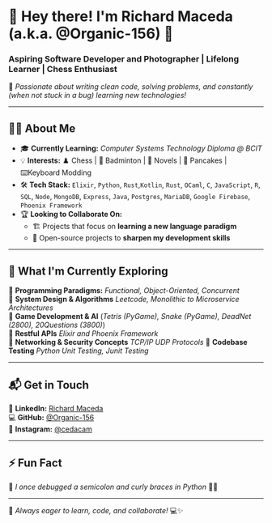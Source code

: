 # 👋 Hey there! I'm **Richard Maceda** (a.k.a. @Organic-156) 🚀

### **Aspiring Software Developer and Photographer | Lifelong Learner | Chess Enthusiast**

🌟 *Passionate about writing clean code, solving problems, and constantly (when not stuck in a bug) learning new technologies!*

---

## 👨‍💻 About Me

- 🎓 **Currently Learning:** *Computer Systems Technology Diploma @ BCIT*
- 💡 **Interests:** ♟️ Chess | 🏸 Badminton | 📖 Novels | 🥞 Pancakes | ⌨️Keyboard Modding
- 🛠️ **Tech Stack:** `Elixir`, `Python`, `Rust`,`Kotlin`, `Rust`, `OCaml`, `C`, `JavaScript`, `R`, `SQL`, `Node`, `MongoDB`, `Express`, `Java`, `Postgres`, `MariaDB`, `Google Firebase`, `Phoenix Framework`
- 🏆 **Looking to Collaborate On:**
  - 🏗️ Projects that focus on **learning a new language paradigm**
  - 🎯 Open-source projects to **sharpen my development skills**

---

## 🚀 What I'm Currently Exploring

🔹 **Programming Paradigms:** *Functional, Object-Oriented, Concurrent*  
🔹 **System Design & Algorithms** *Leetcode, Monolithic to Microservice Architectures*  
🔹 **Game Development & AI** (*Tetris (PyGame), Snake (PyGame), DeadNet (2800), 20Questions (3800)*)  
🔹 **Restful APIs** *Elixir and Phoenix Framework*  
🔹 **Networking & Security Concepts**  *TCP/IP UDP Protocols*
🔹 **Codebase Testing**  *Python Unit Testing, Junit Testing*

---

## 📬 Get in Touch

💼 **LinkedIn:** [Richard Maceda](https://www.linkedin.com/in/richard-maceda-cst/)  
💻 **GitHub:** [@Organic-156](https://github.com/Organic-156)  
📸 **Instagram:** [@cedacam](https://www.instagram.com/cedacam/#)  

---

## ⚡ Fun Fact

🎯 *I once debugged a semicolon and curly braces in Python* 🐍😂  

---

📌 *Always eager to learn, code, and collaborate!* 💻✨



<!---
Organic-156/Organic-156 is a ✨ special ✨ repository because its `README.md` (this file) appears on your GitHub profile.
You can click the Preview link to take a look at your changes.
--->
